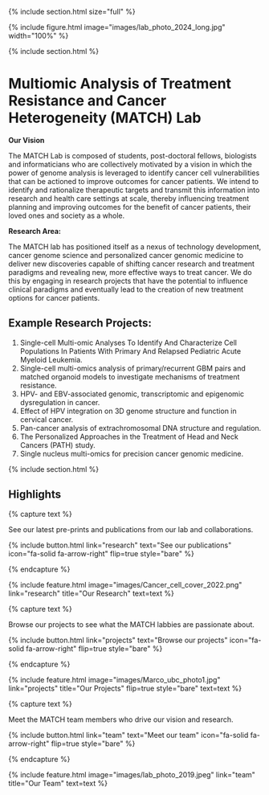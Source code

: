 ---
---

{% include section.html size="full" %}

{% include figure.html image="images/lab_photo_2024_long.jpg" width="100%" %}

{% include section.html %}

# Multiomic Analysis of Treatment Resistance and Cancer Heterogeneity (**MATCH**) Lab

**Our Vision**

The MATCH Lab is composed of students, post-doctoral fellows, biologists and informaticians who are collectively motivated by a vision in which the power of genome analysis is leveraged to identify cancer cell vulnerabilities that can be actioned to improve outcomes for cancer patients. We intend to identify and rationalize therapeutic targets and transmit this information into research and health care settings at scale, thereby influencing treatment planning and improving outcomes for the benefit of cancer patients, their loved ones and society as a whole.

**Research Area:**

The MATCH lab has positioned itself as a nexus of technology development, cancer genome science and personalized cancer genomic medicine to deliver new discoveries capable of shifting cancer research and treatment paradigms and revealing new, more effective ways to treat cancer. We do this by engaging in research projects that have the potential to influence clinical paradigms and eventually lead to the creation of new treatment options for cancer patients. 

## Example Research Projects:

1. Single-cell Multi-omic Analyses To Identify And Characterize Cell Populations In Patients With Primary And Relapsed Pediatric Acute Myeloid Leukemia.
2. Single-cell multi-omics analysis of primary/recurrent GBM pairs and matched organoid models to investigate mechanisms of treatment resistance.
3. HPV- and EBV-associated genomic, transcriptomic and epigenomic dysregulation in cancer.
4. Effect of HPV integration on 3D genome structure and function in cervical cancer.
5. Pan-cancer analysis of extrachromosomal DNA structure and regulation.
6. The Personalized Approaches in the Treatment of Head and Neck Cancers (PATH) study.
7. Single nucleus multi-omics for precision cancer genomic medicine. 

{% include section.html %}

## Highlights

{% capture text %}

See our latest pre-prints and publications from our lab and collaborations. 

{%
  include button.html
  link="research"
  text="See our publications"
  icon="fa-solid fa-arrow-right"
  flip=true
  style="bare"
%}

{% endcapture %}

{%
  include feature.html
  image="images/Cancer_cell_cover_2022.png"
  link="research"
  title="Our Research"
  text=text
%}

{% capture text %}

Browse our projects to see what the MATCH labbies are passionate about.

{%
  include button.html
  link="projects"
  text="Browse our projects"
  icon="fa-solid fa-arrow-right"
  flip=true
  style="bare"
%}

{% endcapture %}

{%
  include feature.html
  image="images/Marco_ubc_photo1.jpg"
  link="projects"
  title="Our Projects"
  flip=true
  style="bare"
  text=text
%}

{% capture text %}

Meet the MATCH team members who drive our vision and research.

{%
  include button.html
  link="team"
  text="Meet our team"
  icon="fa-solid fa-arrow-right"
  flip=true
  style="bare"
%}

{% endcapture %}

{%
  include feature.html
  image="images/lab_photo_2019.jpeg"
  link="team"
  title="Our Team"
  text=text
%}
